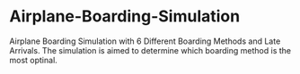 # Airplane-Boarding-Simulation
Airplane Boarding Simulation with 6 Different Boarding Methods and Late Arrivals. The simulation is aimed to determine which boarding method is the most optinal.
